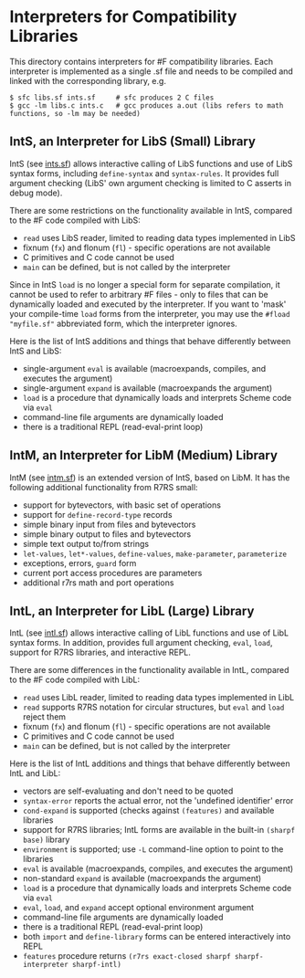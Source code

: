 # Interpreters for Compatibility Libraries
                         
This directory contains interpreters for #F compatibility libraries. Each interpreter is implemented as a single .sf file and needs to be compiled and linked with the corresponding library, e.g.

```
$ sfc libs.sf ints.sf     # sfc produces 2 C files
$ gcc -lm libs.c ints.c   # gcc produces a.out (libs refers to math functions, so -lm may be needed)
```

## IntS, an Interpreter for LibS (Small) Library

IntS (see [ints.sf](https://raw.githubusercontent.com/false-schemers/sharpF/master/int/ints.sf)) allows interactive calling of LibS functions and use of LibS syntax forms, including `define-syntax` and `syntax-rules`. It provides full argument checking (LibS' own argument checking is limited to C asserts in debug mode).

There are some restrictions on the functionality available in IntS, compared to the #F code compiled with LibS:

  *  `read` uses LibS reader, limited to reading data types implemented in LibS
  *  fixnum (`fx`) and flonum (`fl`) - specific operations are not available
  *  C primitives and C code cannot be used
  *  `main` can be defined, but is not called by the interpreter

Since in IntS `load` is no longer a special form for separate compilation, it cannot be used to refer
to arbitrary #F files - only to files that can be dynamically loaded and executed by the interpreter. If you want to 'mask' your compile-time `load` forms from the interpreter, you may use the `#fload "myfile.sf"` abbreviated form, which the interpreter ignores.

Here is the list of IntS additions and things that behave differently between IntS and LibS:

  *  single-argument `eval` is available (macroexpands, compiles, and executes the argument)
  *  single-argument `expand` is available (macroexpands the argument)
  *  `load` is a procedure that dynamically loads and interprets Scheme code via `eval` 
  *  command-line file arguments are dynamically loaded 
  *  there is a traditional REPL (read-eval-print loop)


## IntM, an Interpreter for LibM (Medium) Library

IntM (see [intm.sf](https://raw.githubusercontent.com/false-schemers/sharpF/master/int/intm.sf)) is an extended version of IntS, based on LibM. It has the following additional functionality from R7RS small:

  *  support for bytevectors, with basic set of operations
  *  support for `define-record-type` records
  *  simple binary input from files and bytevectors
  *  simple binary output to files and bytevectors
  *  simple text output to/from strings
  *  `let-values`, `let*-values`, `define-values`, `make-parameter`, `parameterize`
  *  exceptions, errors, `guard` form
  *  current port access procedures are parameters
  *  additional r7rs math and port operations


## IntL, an Interpreter for LibL (Large) Library

IntL (see [intl.sf](https://raw.githubusercontent.com/false-schemers/sharpF/master/int/intl.sf)) allows interactive calling of LibL functions and use of LibL syntax forms. In addition, provides full argument checking, `eval`, `load`, support for R7RS libraries, and interactive REPL.

There are some differences in the functionality available in IntL, compared to the #F code compiled with LibL:

  *  `read` uses LibL reader, limited to reading data types implemented in LibL
  *  `read` supports R7RS notation for circular structures, but `eval` and `load` reject them
  *  fixnum (`fx`) and flonum (`fl`) - specific operations are not available
  *  C primitives and C code cannot be used
  *  `main` can be defined, but is not called by the interpreter

Here is the list of IntL additions and things that behave differently between IntL and LibL:

  *  vectors are self-evaluating and don't need to be quoted
  *  `syntax-error` reports the actual error, not the 'undefined identifier' error
  *  `cond-expand` is supported (checks against `(features)` and available libraries
  *  support for R7RS libraries; IntL forms are available in the built-in `(sharpf base)` library
  *  `environment` is supported; use `-L` command-line option to point to the libraries
  *  `eval` is available (macroexpands, compiles, and executes the argument)
  *  non-standard `expand` is available (macroexpands the argument)
  *  `load` is a procedure that dynamically loads and interprets Scheme code via `eval`
  *  `eval`, `load`, and `expand` accept optional environment argument
  *  command-line file arguments are dynamically loaded 
  *  there is a traditional REPL (read-eval-print loop)
  *  both `import` and `define-library` forms can be entered interactively into REPL
  *  `features` procedure returns `(r7rs exact-closed sharpf sharpf-interpreter sharpf-intl)`
  
